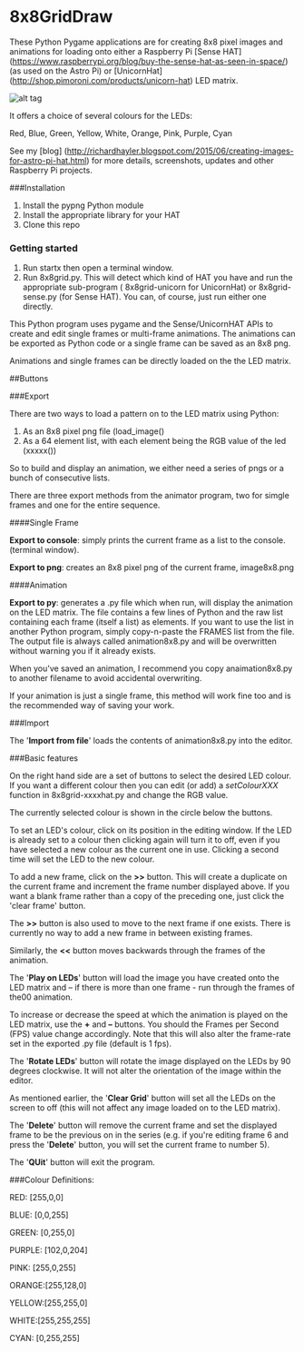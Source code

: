 # 8x8GridDraw

These Python Pygame applications are for creating 8x8 pixel images and animations for loading onto either a Raspberry Pi [Sense HAT] (https://www.raspberrypi.org/blog/buy-the-sense-hat-as-seen-in-space/) (as used on the Astro Pi)  or [UnicornHat] (http://shop.pimoroni.com/products/unicorn-hat) LED matrix.

![alt tag](https://raw.githubusercontent.com/topshed/RPi_8x8GridDraw/master/GUI.png)

It offers a choice of several colours for the LEDs:

Red, Blue, Green, Yellow, White, Orange, Pink, Purple, Cyan


See my [blog] (http://richardhayler.blogspot.com/2015/06/creating-images-for-astro-pi-hat.html) for more details, screenshots, updates and other Raspberry Pi projects.

###Installation

1. Install the pypng Python module
2. Install the appropriate library for your HAT
3. Clone this repo

### Getting started

1. Run startx then open a terminal window.
2. Run 8x8grid.py. This will detect which kind of HAT you have and run the appropriate sub-program ( 8x8grid-unicorn for UnicornHat) or 8x8grid-sense.py (for Sense HAT). You can, of course, just run either one directly. 

This Python program uses pygame and the Sense/UnicornHAT APIs to create and edit single frames or multi-frame animations. The animations can be exported as Python code or a single frame can be saved as an 8x8 png.

Animations and single frames can be directly loaded on the the  LED matrix.

##Buttons

###Export

There are two ways to load a pattern on to the LED matrix using Python:

1) As an 8x8 pixel png file (load_image()
2) As a 64 element list, with each element being the RGB value of the led (xxxxx())

So to build and display an animation, we either need a series of pngs or a bunch of consecutive lists.

There are three export methods from the animator program, two for simgle frames and one for the entire sequence.

####Single Frame

**Export to console**: simply prints the current frame as a list to the console.  (terminal window).

**Export to png**: creates an 8x8 pixel png of the current frame, image8x8.png

####Animation

**Export to py**: generates a .py file which when run, will display the animation on the LED matrix. The file contains a few lines of Python and the raw list containing each frame (itself a list) as elements. If you want to use the list in another Python program, simply copy-n-paste the FRAMES list from the file. The output file is always called animation8x8.py and will be overwritten without warning you if it already exists.

When you've saved an animation, I recommend you copy anaimation8x8.py to another filename to avoid accidental overwriting.  

If your animation is just a single frame, this method will work fine too and is the recommended way of saving your work.

###Import

The '**Import from file**' loads the contents of animation8x8.py into the editor.  

###Basic features

On the right hand side are a set of buttons to select the desired LED colour. If you want a different colour then you can edit (or add) a *setColourXXX* function in 8x8grid-xxxxhat.py and change the RGB value.

The currently selected colour is shown in the circle below the buttons.

To set an LED's colour, click on its position in the editing window. If the LED is already set to a colour then clicking again will turn it to off, even if you have selected a new colour as the current one in use. Clicking a second time will set the LED to the new colour.

To add a new frame, click on the **>>** button. This will create a duplicate on the current frame and increment the frame number displayed above. If you want a blank frame rather than a copy of the preceding one, just click the 'clear frame' button.

The **>>** button is also used to move to the next frame if one exists. There is currently no way to add a new frame in between existing frames.

Similarly, the **<<** button moves backwards through the frames of the animation.

The '**Play on LEDs**' button will load the image you have created onto the LED matrix and – if there is more than one frame - run through the frames of the00 animation.

To increase or decrease the speed at which the animation is played on the LED matrix, use the **+** and **–** buttons. You should the Frames per Second (FPS) value change accordingly. Note that this will also alter the frame-rate set in the exported .py file (default is 1 fps).


The '**Rotate LEDs**' button will rotate the image displayed on the LEDs by 90 degrees clockwise. It will not alter the orientation of the image within the editor.

As mentioned earlier, the '**Clear Grid**' button will set all the LEDs on the screen to off (this will not affect any image loaded on to the LED matrix).

The '**Delete**' button will remove the current frame and set the displayed frame to be the previous on in the series (e.g. if you're editing frame 6 and press the '**Delete**' button, you will set the current frame to number 5).

The '**QUit**' button will exit the program.

###Colour Definitions:

RED: [255,0,0]

BLUE: [0,0,255]

GREEN: [0,255,0]

PURPLE: [102,0,204]

PINK: [255,0,255]

ORANGE:[255,128,0]

YELLOW:[255,255,0]

WHITE:[255,255,255]

CYAN: [0,255,255]
